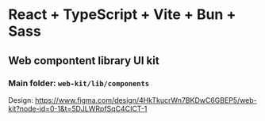 # React + TypeScript + Vite + Bun + Sass
## Web compontent library UI kit
### Main folder: `web-kit/lib/components`
Design: https://www.figma.com/design/4HkTkucrWn7BKDwC6GBEP5/web-kit?node-id=0-1&t=5DJLWRpfSqC4CICT-1
